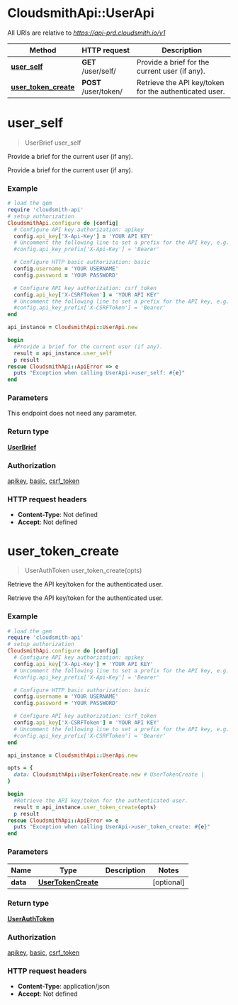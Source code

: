 # CloudsmithApi::UserApi

All URIs are relative to *https://api-prd.cloudsmith.io/v1*

Method | HTTP request | Description
------------- | ------------- | -------------
[**user_self**](UserApi.md#user_self) | **GET** /user/self/ | Provide a brief for the current user (if any).
[**user_token_create**](UserApi.md#user_token_create) | **POST** /user/token/ | Retrieve the API key/token for the authenticated user.


# **user_self**
> UserBrief user_self

Provide a brief for the current user (if any).

Provide a brief for the current user (if any).

### Example
```ruby
# load the gem
require 'cloudsmith-api'
# setup authorization
CloudsmithApi.configure do |config|
  # Configure API key authorization: apikey
  config.api_key['X-Api-Key'] = 'YOUR API KEY'
  # Uncomment the following line to set a prefix for the API key, e.g. 'Bearer' (defaults to nil)
  #config.api_key_prefix['X-Api-Key'] = 'Bearer'

  # Configure HTTP basic authorization: basic
  config.username = 'YOUR USERNAME'
  config.password = 'YOUR PASSWORD'

  # Configure API key authorization: csrf_token
  config.api_key['X-CSRFToken'] = 'YOUR API KEY'
  # Uncomment the following line to set a prefix for the API key, e.g. 'Bearer' (defaults to nil)
  #config.api_key_prefix['X-CSRFToken'] = 'Bearer'
end

api_instance = CloudsmithApi::UserApi.new

begin
  #Provide a brief for the current user (if any).
  result = api_instance.user_self
  p result
rescue CloudsmithApi::ApiError => e
  puts "Exception when calling UserApi->user_self: #{e}"
end
```

### Parameters
This endpoint does not need any parameter.

### Return type

[**UserBrief**](UserBrief.md)

### Authorization

[apikey](../README.md#apikey), [basic](../README.md#basic), [csrf_token](../README.md#csrf_token)

### HTTP request headers

 - **Content-Type**: Not defined
 - **Accept**: Not defined



# **user_token_create**
> UserAuthToken user_token_create(opts)

Retrieve the API key/token for the authenticated user.

Retrieve the API key/token for the authenticated user.

### Example
```ruby
# load the gem
require 'cloudsmith-api'
# setup authorization
CloudsmithApi.configure do |config|
  # Configure API key authorization: apikey
  config.api_key['X-Api-Key'] = 'YOUR API KEY'
  # Uncomment the following line to set a prefix for the API key, e.g. 'Bearer' (defaults to nil)
  #config.api_key_prefix['X-Api-Key'] = 'Bearer'

  # Configure HTTP basic authorization: basic
  config.username = 'YOUR USERNAME'
  config.password = 'YOUR PASSWORD'

  # Configure API key authorization: csrf_token
  config.api_key['X-CSRFToken'] = 'YOUR API KEY'
  # Uncomment the following line to set a prefix for the API key, e.g. 'Bearer' (defaults to nil)
  #config.api_key_prefix['X-CSRFToken'] = 'Bearer'
end

api_instance = CloudsmithApi::UserApi.new

opts = { 
  data: CloudsmithApi::UserTokenCreate.new # UserTokenCreate | 
}

begin
  #Retrieve the API key/token for the authenticated user.
  result = api_instance.user_token_create(opts)
  p result
rescue CloudsmithApi::ApiError => e
  puts "Exception when calling UserApi->user_token_create: #{e}"
end
```

### Parameters

Name | Type | Description  | Notes
------------- | ------------- | ------------- | -------------
 **data** | [**UserTokenCreate**](UserTokenCreate.md)|  | [optional] 

### Return type

[**UserAuthToken**](UserAuthToken.md)

### Authorization

[apikey](../README.md#apikey), [basic](../README.md#basic), [csrf_token](../README.md#csrf_token)

### HTTP request headers

 - **Content-Type**: application/json
 - **Accept**: Not defined



